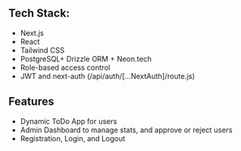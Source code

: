 ## Tech Stack:
- Next.js
- React
- Tailwind CSS 
- PostgreSQL+ Drizzle ORM + Neon.tech
- Role-based access control 
- JWT and next-auth (/api/auth/[...NextAuth]/route.js)

## Features
- Dynamic ToDo App for users
- Admin Dashboard to manage stats, and approve or reject users
- Registration, Login, and Logout